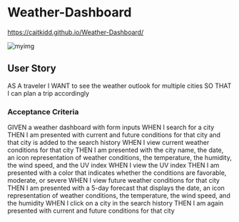 # Weather-Dashboard
https://caitkidd.github.io/Weather-Dashboard/


![myimg](https://user-images.githubusercontent.com/88734760/139790093-87bbe0b0-9011-4e29-967a-f212479b70bd.png)

## User Story
AS A traveler
I WANT to see the weather outlook for multiple cities
SO THAT I can plan a trip accordingly

### Acceptance Criteria
GIVEN a weather dashboard with form inputs
WHEN I search for a city
THEN I am presented with current and future conditions for that city and that city is added to the search history
WHEN I view current weather conditions for that city
THEN I am presented with the city name, the date, an icon representation of weather conditions, the temperature, 
the humidity, the wind speed, and the UV index
WHEN I view the UV index
THEN I am presented with a color that indicates whether the conditions are favorable, moderate, or severe
WHEN I view future weather conditions for that city
THEN I am presented with a 5-day forecast that displays the date, an icon representation of weather conditions, the 
temperature, the wind speed, and the humidity
WHEN I click on a city in the search history
THEN I am again presented with current and future conditions for that city
